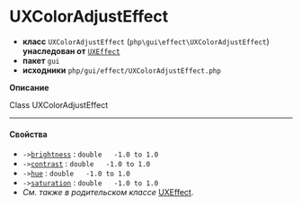 # UXColorAdjustEffect

- **класс** `UXColorAdjustEffect` (`php\gui\effect\UXColorAdjustEffect`) **унаследован от** [`UXEffect`](https://github.com/VenityStudio/android/tree/master/jphp-android-ext/api-docs/classes/php/gui/effect/UXEffect.ru.md)
- **пакет** `gui`
- **исходники** `php/gui/effect/UXColorAdjustEffect.php`

**Описание**

Class UXColorAdjustEffect

---

#### Свойства

- `->`[`brightness`](#prop-brightness) : `double   -1.0 to 1.0`
- `->`[`contrast`](#prop-contrast) : `double   -1.0 to 1.0`
- `->`[`hue`](#prop-hue) : `double   -1.0 to 1.0`
- `->`[`saturation`](#prop-saturation) : `double   -1.0 to 1.0`
- *См. также в родительском классе* [UXEffect](https://github.com/VenityStudio/android/tree/master/jphp-android-ext/api-docs/classes/php/gui/effect/UXEffect.ru.md).